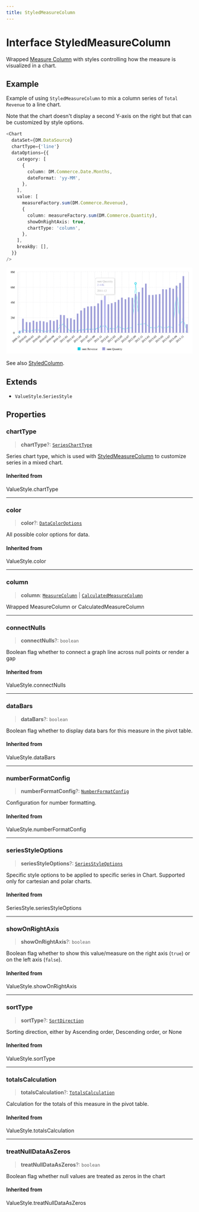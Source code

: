 ```yaml
---
title: StyledMeasureColumn
---
```


# Interface StyledMeasureColumn

Wrapped [Measure Column](../../sdk-data/interfaces/interface.MeasureColumn.md) with styles
controlling how the measure is visualized in a chart.

## Example

Example of using `StyledMeasureColumn` to mix a column series of `Total Revenue` to a line chart.

Note that the chart doesn't display a second Y-axis on the right but that can be customized by
style options.

```ts
<Chart
  dataSet={DM.DataSource}
  chartType={'line'}
  dataOptions={{
    category: [
      {
        column: DM.Commerce.Date.Months,
        dateFormat: 'yy-MM',
      },
    ],
    value: [
      measureFactory.sum(DM.Commerce.Revenue),
      {
        column: measureFactory.sum(DM.Commerce.Quantity),
        showOnRightAxis: true,
        chartType: 'column',
      },
    ],
    breakBy: [],
  }}
/>
```

<img src="../../../img/chart-mixed-series-example-1.png" width="800px" />

See also [StyledColumn](interface.StyledColumn.md).

## Extends

- `ValueStyle`.`SeriesStyle`

## Properties

### chartType

> **chartType**?: [`SeriesChartType`](../type-aliases/type-alias.SeriesChartType.md)

Series chart type, which is used with [StyledMeasureColumn](interface.StyledMeasureColumn.md) to customize
series in a mixed chart.

#### Inherited from

ValueStyle.chartType

***

### color

> **color**?: [`DataColorOptions`](../type-aliases/type-alias.DataColorOptions.md)

All possible color options for data.

#### Inherited from

ValueStyle.color

***

### column

> **column**: [`MeasureColumn`](../../sdk-data/interfaces/interface.MeasureColumn.md) \| [`CalculatedMeasureColumn`](../../sdk-data/interfaces/interface.CalculatedMeasureColumn.md)

Wrapped MeasureColumn or CalculatedMeasureColumn

***

### connectNulls

> **connectNulls**?: `boolean`

Boolean flag whether to connect a graph line across null points or render a gap

#### Inherited from

ValueStyle.connectNulls

***

### dataBars

> **dataBars**?: `boolean`

Boolean flag whether to display data bars for this measure in the pivot table.

#### Inherited from

ValueStyle.dataBars

***

### numberFormatConfig

> **numberFormatConfig**?: [`NumberFormatConfig`](../type-aliases/type-alias.NumberFormatConfig.md)

Configuration for number formatting.

#### Inherited from

ValueStyle.numberFormatConfig

***

### seriesStyleOptions

> **seriesStyleOptions**?: [`SeriesStyleOptions`](../../sdk-ui/type-aliases/type-alias.SeriesStyleOptions.md)

Specific style options to be applied to specific series in Chart.
Supported only for cartesian and polar charts.

#### Inherited from

SeriesStyle.seriesStyleOptions

***

### showOnRightAxis

> **showOnRightAxis**?: `boolean`

Boolean flag whether to show this value/measure
on the right axis (`true`) or on the left axis (`false`).

#### Inherited from

ValueStyle.showOnRightAxis

***

### sortType

> **sortType**?: [`SortDirection`](../type-aliases/type-alias.SortDirection.md)

Sorting direction, either by Ascending order, Descending order, or None

#### Inherited from

ValueStyle.sortType

***

### totalsCalculation

> **totalsCalculation**?: [`TotalsCalculation`](../../sdk-data/type-aliases/type-alias.TotalsCalculation.md)

Calculation for the totals of this measure in the pivot table.

#### Inherited from

ValueStyle.totalsCalculation

***

### treatNullDataAsZeros

> **treatNullDataAsZeros**?: `boolean`

Boolean flag whether null values are treated as zeros in the chart

#### Inherited from

ValueStyle.treatNullDataAsZeros
